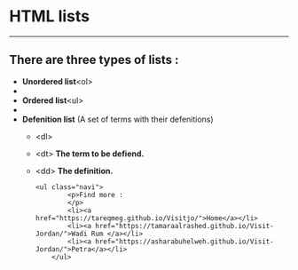 # **HTML lists**
---
## **There are three types of lists :**
* **Unordered list**\<ol><li>
* **Ordered list**\<ul><li>
* **Defenition list** \(A set of terms with their defenitions)
  * \<dl>
  * \<dt> **The term to be defiend.**
  * \<dd> **The definition.**


    ```
    <ul class="navi">
            <p>Find more :
            </p>
            <li><a href="https://tareqmeg.github.io/Visitjo/">Home</a></li>
            <li><a href="https://tamaraalrashed.github.io/Visit-Jordan/">Wadi Rum </a></li>
            <li><a href="https://asharabuhelweh.github.io/Visit-Jordan/">Petra</a></li>
        </ul>
        
